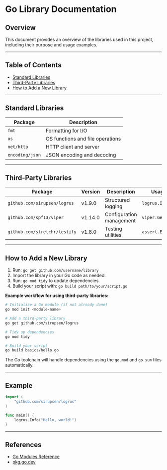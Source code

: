 # Go Library Documentation

## Overview

This document provides an overview of the libraries used in this project, including their purpose and usage examples.

---

## Table of Contents

- [Standard Libraries](#standard-libraries)
- [Third-Party Libraries](#third-party-libraries)
- [How to Add a New Library](#how-to-add-a-new-library)

---

## Standard Libraries

| Package      | Description                       |
|--------------|-----------------------------------|
| `fmt`        | Formatting for I/O                |
| `os`         | OS functions and file operations  |
| `net/http`   | HTTP client and server            |
| `encoding/json` | JSON encoding and decoding     |

---

## Third-Party Libraries

| Package         | Version | Description                  | Usage Example                |
|-----------------|---------|------------------------------|------------------------------|
| `github.com/sirupsen/logrus` | v1.9.0 | Structured logging           | `logrus.Info("message")`     |
| `github.com/spf13/viper`     | v1.14.0| Configuration management     | `viper.GetString("key")`     |
| `github.com/stretchr/testify` | v1.8.0 | Testing utilities            | `assert.Equal(t, 1, 1)`      |

---

## How to Add a New Library

1. Run: `go get github.com/username/library`
2. Import the library in your Go code as needed.
3. Run: `go mod tidy` to update dependencies.
4. Build your script with: `go build path/to/your/script.go`

**Example workflow for using third-party libraries:**

```bash
# Initialize a Go module (if not already done)
go mod init <module-name>

# Add a third-party library
go get github.com/sirupsen/logrus

# Tidy up dependencies
go mod tidy

# Build your script
go build basics/hello.go
```

The Go toolchain will handle dependencies using the `go.mod` and `go.sum` files automatically.

---

## Example

```go
import (
    "github.com/sirupsen/logrus"
)

func main() {
    logrus.Info("Hello, world!")
}
```

---

## References

- [Go Modules Reference](https://blog.golang.org/using-go-modules)
- [pkg.go.dev](https://pkg.go.dev/)
